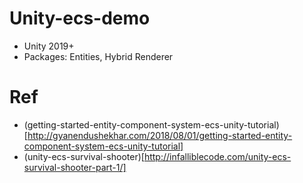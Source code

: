 # Unity-ecs-demo

* Unity 2019+
* Packages: Entities, Hybrid Renderer

# Ref

* (getting-started-entity-component-system-ecs-unity-tutorial)[http://gyanendushekhar.com/2018/08/01/getting-started-entity-component-system-ecs-unity-tutorial]
* (unity-ecs-survival-shooter)[http://infalliblecode.com/unity-ecs-survival-shooter-part-1/]
